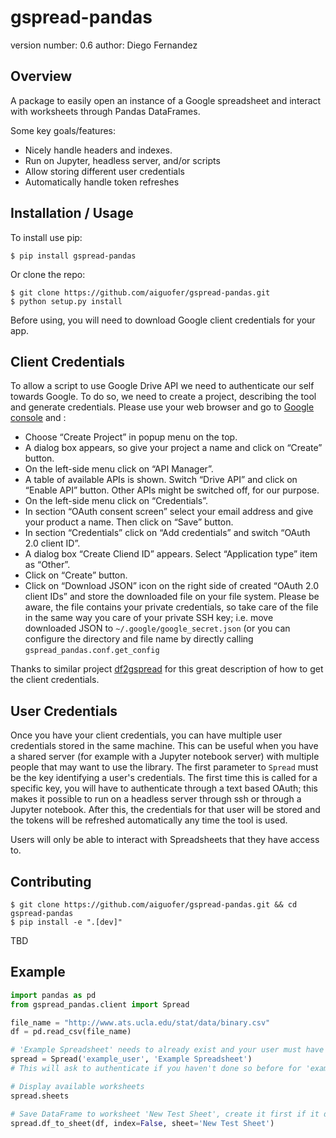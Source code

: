 gspread-pandas
===============================

version number: 0.6
author: Diego Fernandez

Overview
--------

A package to easily open an instance of a Google spreadsheet and interact with worksheets through Pandas DataFrames.

Some key goals/features:

* Nicely handle headers and indexes.
* Run on Jupyter, headless server, and/or scripts
* Allow storing different user credentials
* Automatically handle token refreshes

Installation / Usage
--------------------

To install use pip:

```
$ pip install gspread-pandas
```

Or clone the repo:

```
$ git clone https://github.com/aiguofer/gspread-pandas.git
$ python setup.py install
```

Before using, you will need to download Google client credentials for your app.

Client Credentials
----------------

To allow a script to use Google Drive API we need to authenticate our self towards Google. To do so, we need to create a project, describing the tool and generate credentials. Please use your web browser and go to [Google console](https://console.developers.google.com/) and :

* Choose “Create Project” in popup menu on the top.
* A dialog box appears, so give your project a name and click on “Create” button.
* On the left-side menu click on “API Manager”.
* A table of available APIs is shown. Switch “Drive API” and click on “Enable API” button. Other APIs might be switched off, for our purpose.
* On the left-side menu click on “Credentials”.
* In section “OAuth consent screen” select your email address and give your product a name. Then click on “Save” button.
* In section “Credentials” click on “Add credentials” and switch “OAuth 2.0 client ID”.
* A dialog box “Create Cliend ID” appears. Select “Application type” item as “Other”.
* Click on “Create” button.
* Click on “Download JSON” icon on the right side of created “OAuth 2.0 client IDs” and store the downloaded file on your file system. Please be aware, the file contains your private credentials, so take care of the file in the same way you care of your private SSH key; i.e. move downloaded JSON to `~/.google/google_secret.json` (or you can configure the directory and file name by directly calling `gspread_pandas.conf.get_config`

Thanks to similar project [df2gspread](https://github.com/maybelinot/df2gspread) for this great description of how to get the client credentials.

User Credentials
----------------

Once you have your client credentials, you can have multiple user credentials stored in the same machine. This can be useful when you have a shared server (for example with a Jupyter notebook server) with multiple people that may want to use the library. The first parameter to `Spread` must be the key identifying a user's credentials. The first time this is called for a specific key, you will have to authenticate through a text based OAuth; this makes it possible to run on a headless server through ssh or through a Jupyter notebook. After this, the credentials for that user will be stored and the tokens will be refreshed automatically any time the tool is used.

Users will only be able to interact with Spreadsheets that they have access to.

Contributing
------------

```
$ git clone https://github.com/aiguofer/gspread-pandas.git && cd gspread-pandas
$ pip install -e ".[dev]"
```

TBD

Example
-------

```python
import pandas as pd
from gspread_pandas.client import Spread

file_name = "http://www.ats.ucla.edu/stat/data/binary.csv"
df = pd.read_csv(file_name)

# 'Example Spreadsheet' needs to already exist and your user must have access to it
spread = Spread('example_user', 'Example Spreadsheet')
# This will ask to authenticate if you haven't done so before for 'example_user'

# Display available worksheets
spread.sheets

# Save DataFrame to worksheet 'New Test Sheet', create it first if it doesn't exist
spread.df_to_sheet(df, index=False, sheet='New Test Sheet')
```
